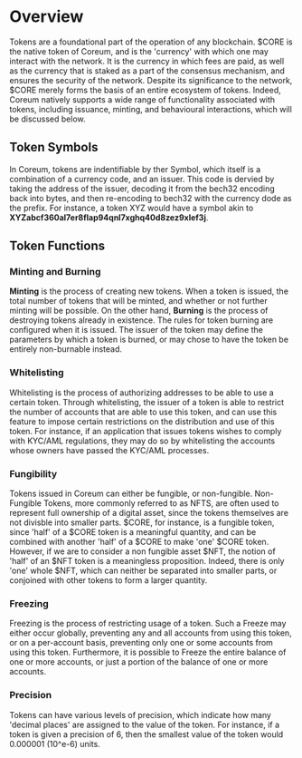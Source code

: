 # Overview

Tokens are a foundational part of the operation of any blockchain. $CORE is the native token of Coreum, and is the 'currency' with which one may interact with the network. It is the currency in which fees are paid, as well as the currency that is staked as a part of the consensus mechanism, and ensures the security of the network. Despite its significance to the network, $CORE merely forms the basis of an entire ecosystem of tokens. Indeed, Coreum natively supports a wide range of functionality associated with tokens, including issuance, minting, and behavioural interactions, which will be discussed below. 

## Token Symbols

In Coreum, tokens are indentifiable by ther Symbol, which itself is a combination of a currency code, and an issuer. This code is dervied by taking the address of the issuer, decoding it from the bech32 encoding back into bytes, and then re-encoding to bech32 with the currency dode as the prefix. For instance, a token XYZ would have a symbol akin to **XYZabcf360al7er8flap94qnl7xghq40d8zez9xlef3j**.

## Token Functions

### Minting and Burning

**Minting** is the process of creating new tokens. When a token is issued, the total number of tokens that will be minted, and whether or not further minting will be possible. On the other hand, **Burning** is the process of destroying tokens already in existence. The rules for token burning are configured when it is issued. The issuer of the token may define the parameters by which a token is burned, or may chose to have the token be entirely non-burnable instead. 

### Whitelisting

Whitelisting is the process of authorizing addresses to be able to use a certain token. Through whitelisting, the issuer of a token is able to restrict the number of accounts that are able to use this token, and can use this feature to impose certain restrictions on the distribution and use of this token. For instance, if an application that issues tokens wishes to comply with KYC/AML regulations, they may do so by whitelisting the accounts whose owners have passed the KYC/AML processes.

### Fungibility

Tokens issued in Coreum can either be fungible, or non-fungible. Non-Fungible Tokens, more commonly referred to as NFTS, are often used to represent full ownership of a digital asset, since the tokens themselves are not divisble into smaller parts. $CORE, for instance, is a fungible token, since 'half' of a $CORE token is a meaningful quantity, and can be combined with another 'half' of a $CORE to make 'one' $CORE token. However, if we are to consider a non fungible asset $NFT, the notion of 'half' of an $NFT token is a meaningless proposition. Indeed, there is only 'one' whole $NFT, which can neither be separated into smaller parts, or conjoined with other tokens to form a larger quantity.

### Freezing

Freezing is the process of restricting usage of a token. Such a Freeze may either occur globally, preventing any and all accounts from using this token, or on a per-account basis, preventing only one or some accounts from using this token. Furthermore, it is possible to Freeze the entire balance of one or more accounts, or just a portion of the balance of one or more accounts. 

### Precision

Tokens can have various levels of precision, which indicate how many 'decimal places' are assigned to the value of the token. For instance, if a token is given a precision of 6, then the smallest value of the token would 0.000001 (10^e-6) units.  
